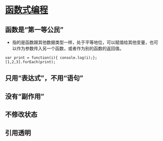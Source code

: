# [函数式编程](http://www.ruanyifeng.com/blog/2012/04/functional_programming.html)

## 函数是“第一等公民”
- 指的是函数跟其他数据类型一样，处于平等地位，可以赋值给其他变量，也可以作为参数传入另一个函数，或者作为别的函数的返回值。
```
var print = function(i){ console.log(i);};
[1,2,3].forEach(print);
```

## 只用“表达式”，不用“语句”

## 没有“副作用”

## 不修改状态

## 引用透明